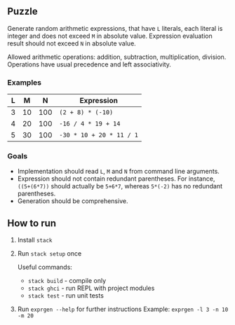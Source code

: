 ## Puzzle
Generate random arithmetic expressions, that have `L` literals,
each literal is integer and does not exceed `M` in absolute value.
Expression evaluation result should not exceed `N` in absolute value.

Allowed arithmetic operations: addition, subtraction, multiplication, division.
Operations have usual precedence and left associativity.

### Examples
| L |  M |   N |               Expression |
|---|----|-----|--------------------------|
| 3 | 10 | 100 | `(2 + 8) * (-10)`        |
| 4 | 20 | 100 | `-16 / 4 * 19 + 14`      |
| 5 | 30 | 100 | `-30 * 10 + 20 * 11 / 1` |

### Goals
- Implementation should read `L`, `M` and `N` from command line arguments.
- Expression should not contain redundant parentheses. For instance, `((5+(6*7))` should actually be `5+6*7`, whereas `5*(-2)` has no redundant parentheses.
- Generation should be comprehensive.

## How to run
1. Install `stack`
2. Run `stack setup` once

   Useful commands:
   - `stack build` - compile only
   - `stack ghci` - run REPL with project modules
   - `stack test` - run unit tests

3. Run `exprgen --help` for further instructions
   Example: 
   `exprgen -l 3 -n 10 -m 20`
